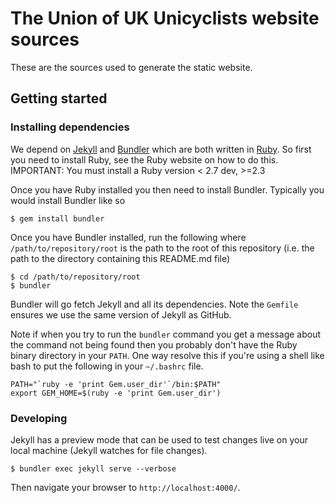 # The Union of UK Unicyclists website sources

These are the sources used to generate the static website.

## Getting started

### Installing dependencies

We depend on [Jekyll](http://jekyllrb.com/) and [Bundler](http://bundler.io/)
which are both written in [Ruby](https://www.ruby-lang.org/).  So first you
need to install Ruby, see the Ruby website on how to do this.
IMPORTANT: You must install a Ruby version < 2.7 dev, >=2.3

Once you have Ruby installed you then need to install Bundler.  Typically you
would install Bundler like so

```
$ gem install bundler
```

Once you have Bundler installed, run the following where
``/path/to/repository/root`` is the path to the root of this repository (i.e.
the path to the directory containing this README.md file)

```
$ cd /path/to/repository/root
$ bundler
```

Bundler will go fetch Jekyll and all its dependencies. Note the ``Gemfile``
ensures we use the same version of Jekyll as GitHub.

Note if when you try to run the ``bundler`` command you get a message about the
command not being found then you probably don't have the Ruby binary directory
in your ``PATH``. One way resolve this if you're using a shell like bash to put
the following in your ``~/.bashrc`` file.

```
PATH="`ruby -e 'print Gem.user_dir'`/bin:$PATH"
export GEM_HOME=$(ruby -e 'print Gem.user_dir')
```

### Developing

Jekyll has a preview mode that can be used to test
changes live on your local machine (Jekyll watches for file changes).

```
$ bundler exec jekyll serve --verbose
```

Then navigate your browser to ``http://localhost:4000/``.
